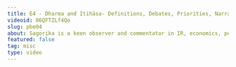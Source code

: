 ```yaml
---
title: E4 - Dharma and Itihāsa- Definitions, Debates, Priorities, Narratives and Fault Lines | with Sagorika
videoid: 86QFTZLf4Qo
slug: pbe04
about: Sagorika is a keen observer and commentator in IR, economics, policy and much more. She's here in this episode to give us her unique and clear perspective on matters of history, religion, narratives and the application/implication of all these in modern times.
featured: false
tag: misc
type: video
---
```

